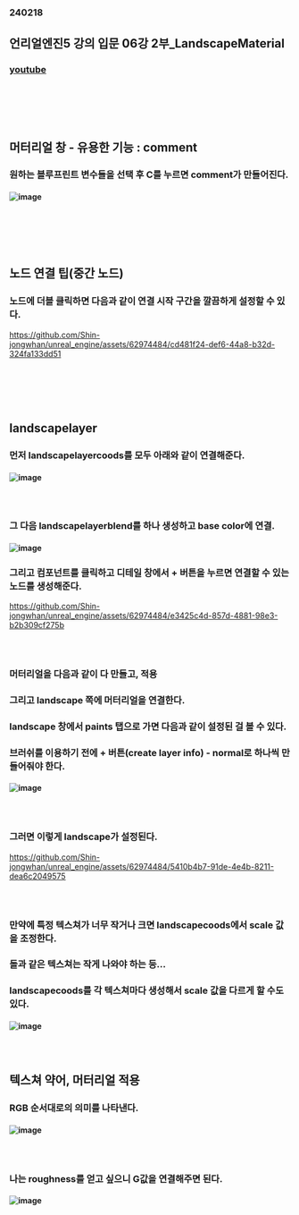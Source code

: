 ### 240218
## 언리얼엔진5 강의 입문 06강 2부_LandscapeMaterial
### [youtube](https://www.youtube.com/watch?v=k_sM7SuyR1U&list=PLxN-zf3BqZZl5dtnX0bgqYf8LDM3rn-Hs&index=8)
### <br/><br/><br/>

## 머터리얼 창 - 유용한 기능 : comment
### 원하는 블루프린트 변수들을 선택 후 C를 누르면 comment가 만들어진다.
#### ![image](https://github.com/Shin-jongwhan/unreal_engine/assets/62974484/60b60b49-1be6-4951-a4b4-b18d40913766)
### <br/><br/><br/>

## 노드 연결 팁(중간 노드)
### 노드에 더블 클릭하면 다음과 같이 연결 시작 구간을 깔끔하게 설정할 수 있다.

https://github.com/Shin-jongwhan/unreal_engine/assets/62974484/cd481f24-def6-44a8-b32d-324fa133dd51
### <br/><br/><br/>

## landscapelayer
### 먼저 landscapelayercoods를 모두 아래와 같이 연결해준다.
#### ![image](https://github.com/Shin-jongwhan/unreal_engine/assets/62974484/e97af55b-267f-47bd-91f0-bdd505eb6de2)
### <br/>

### 그 다음 landscapelayerblend를 하나 생성하고 base color에 연결.
#### ![image](https://github.com/Shin-jongwhan/unreal_engine/assets/62974484/e9fa8044-6143-4907-900e-a6430cc21764)
### 그리고 컴포넌트를 클릭하고 디테일 창에서 + 버튼을 누르면 연결할 수 있는 노드를 생성해준다.

https://github.com/Shin-jongwhan/unreal_engine/assets/62974484/e3425c4d-857d-4881-98e3-b2b309cf275b
### <br/>

### 머터리얼을 다음과 같이 다 만들고, 적용
### 그리고 landscape 쪽에 머터리얼을 연결한다.
### landscape 창에서 paints 탭으로 가면 다음과 같이 설정된 걸 볼 수 있다.
### 브러쉬를 이용하기 전에 + 버튼(create layer info) - normal로 하나씩 만들어줘야 한다. 
#### ![image](https://github.com/Shin-jongwhan/unreal_engine/assets/62974484/2aedf738-8ac4-48e6-b222-c1ba8575bc87)
### <br/>

### 그러면 이렇게 landscape가 설정된다.

https://github.com/Shin-jongwhan/unreal_engine/assets/62974484/5410b4b7-91de-4e4b-8211-dea6c2049575
### <br/>

### 만약에 특정 텍스쳐가 너무 작거나 크면 landscapecoods에서 scale 값을 조정한다.
### 돌과 같은 텍스쳐는 작게 나와야 하는 등...
### landscapecoods를 각 텍스쳐마다 생성해서 scale 값을 다르게 할 수도 있다.
#### ![image](https://github.com/Shin-jongwhan/unreal_engine/assets/62974484/ed0bcfd2-efda-4eec-ad43-624d3f128e3a)
### <br/>

## 텍스쳐 약어, 머터리얼 적용
### RGB 순서대로의 의미를 나타낸다.
#### ![image](https://github.com/Shin-jongwhan/unreal_engine/assets/62974484/c76513c6-2f66-4f0a-8c64-5143f5e761d8)
### <br/>

### 나는 roughness를 얻고 싶으니 G값을 연결해주면 된다.
#### ![image](https://github.com/Shin-jongwhan/unreal_engine/assets/62974484/8bff7495-781e-4bf4-94cb-5ccc08aedea3)
### <br/>
